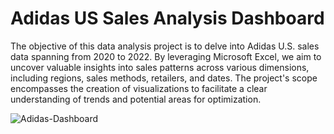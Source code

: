 # Adidas US Sales Analysis Dashboard

The objective of this data analysis project is to delve into Adidas U.S. sales data spanning from 2020 to 2022. By leveraging Microsoft Excel, we aim to uncover valuable insights into sales patterns across various dimensions, including regions, sales methods, retailers, and dates. The project's scope encompasses the creation of visualizations to facilitate a clear understanding of trends and potential areas for optimization.

![Adidas-Dashboard](https://github.com/ChrisF03/Portfolio-Projects/assets/103148784/9a99ead3-b645-4aa7-82c7-cb081346d562)

